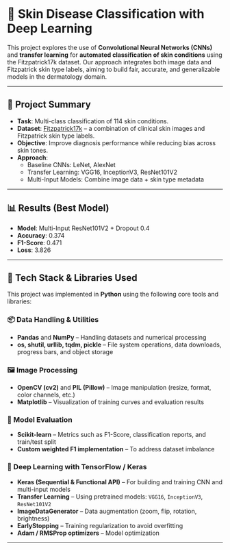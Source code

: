 # 🧠 Skin Disease Classification with Deep Learning

This project explores the use of **Convolutional Neural Networks (CNNs)** and **transfer learning** for **automated classification of skin conditions** using the Fitzpatrick17k dataset. Our approach integrates both image data and Fitzpatrick skin type labels, aiming to build fair, accurate, and generalizable models in the dermatology domain.

---

## 🧪 Project Summary

- **Task**: Multi-class classification of 114 skin conditions.
- **Dataset**: [Fitzpatrick17k](https://github.com/mattgroh/fitzpatrick17k) – a combination of clinical skin images and Fitzpatrick skin type labels.
- **Objective**: Improve diagnosis performance while reducing bias across skin tones.
- **Approach**:
  - Baseline CNNs: LeNet, AlexNet
  - Transfer Learning: VGG16, InceptionV3, ResNet101V2
  - Multi-Input Models: Combine image data + skin type metadata

---

## 📊 Results (Best Model)

- **Model**: Multi-Input ResNet101V2 + Dropout 0.4
- **Accuracy**: 0.374
- **F1-Score**: 0.471
- **Loss**: 3.826

---

## 🧰 Tech Stack & Libraries Used

This project was implemented in **Python** using the following core tools and libraries:

### 📦 Data Handling & Utilities
- **Pandas** and **NumPy** – Handling datasets and numerical processing
- **os, shutil, urllib, tqdm, pickle** – File system operations, data downloads, progress bars, and object storage

### 🖼️ Image Processing
- **OpenCV (cv2)** and **PIL (Pillow)** – Image manipulation (resize, format, color channels, etc.)
- **Matplotlib** – Visualization of training curves and evaluation results

### 🧪 Model Evaluation
- **Scikit-learn** – Metrics such as F1-Score, classification reports, and train/test split
- **Custom weighted F1 implementation** – To address dataset imbalance

### 🧠 Deep Learning with TensorFlow / Keras
- **Keras (Sequential & Functional API)** – For building and training CNN and multi-input models
- **Transfer Learning** – Using pretrained models: `VGG16`, `InceptionV3`, `ResNet101V2`
- **ImageDataGenerator** – Data augmentation (zoom, flip, rotation, brightness)
- **EarlyStopping** – Training regularization to avoid overfitting
- **Adam / RMSProp optimizers** – Model optimization

---
